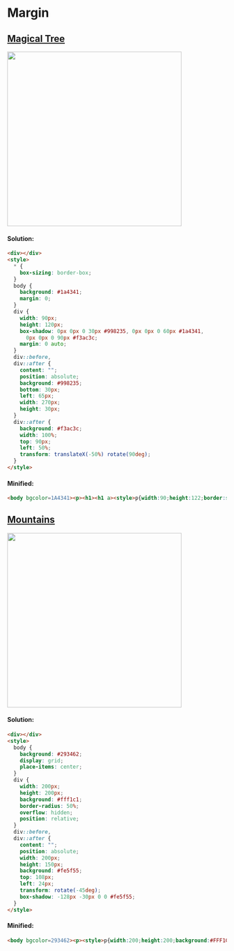 # Margin

## [Magical Tree](https://cssbattle.dev/play/45)

<img width="400px" src="https://cssbattle.dev/targets/45.png">

#### Solution:

```html
<div></div>
<style>
  * {
    box-sizing: border-box;
  }
  body {
    background: #1a4341;
    margin: 0;
  }
  div {
    width: 90px;
    height: 120px;
    box-shadow: 0px 0px 0 30px #998235, 0px 0px 0 60px #1a4341,
      0px 0px 0 90px #f3ac3c;
    margin: 0 auto;
  }
  div::before,
  div::after {
    content: "";
    position: absolute;
    background: #998235;
    bottom: 30px;
    left: 65px;
    width: 270px;
    height: 30px;
  }
  div::after {
    background: #f3ac3c;
    width: 100%;
    top: 90px;
    left: 50%;
    transform: translateX(-50%) rotate(90deg);
  }
</style>
```

#### Minified:

```html
<body bgcolor=1A4341><p><h1><h1 a><style>p{width:90;height:122;border:solid 30px#998235;outline:solid 30px#1A4341;box-shadow:0 0 0 60px#F3AC3C;margin:-40 117}h1{width:270;height:30;background:#998235;margin:130 57}[a]{width:380;margin:-300 2;background:#F3AC3C;rotate:90deg
```

## [Mountains](https://cssbattle.dev/play/46)

<img width="400px" src="https://cssbattle.dev/targets/46.png">

#### Solution:

```html
<div></div>
<style>
  body {
    background: #293462;
    display: grid;
    place-items: center;
  }
  div {
    width: 200px;
    height: 200px;
    background: #fff1c1;
    border-radius: 50%;
    overflow: hidden;
    position: relative;
  }
  div::before,
  div::after {
    content: "";
    position: absolute;
    width: 200px;
    height: 150px;
    background: #fe5f55;
    top: 108px;
    left: 24px;
    transform: rotate(-45deg);
    box-shadow: -128px -30px 0 0 #fe5f55;
  }
</style>
```

#### Minified:

```html
<body bgcolor=293462><p><style>p{width:200;height:200;background:#FFF1C1;border-radius:50%;overflow:hidden;position:relative;margin:50 92}p:after{content:"";position:absolute;width:200;height:150;background:#FE5F55;top:108;left:24;rotate:-45deg;box-shadow:-136q -32q#FE5F55
```
